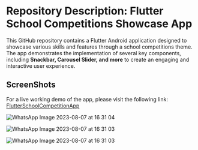# Repository Description: Flutter School Competitions Showcase App

This GitHub repository contains a Flutter Android application designed to showcase various skills and features through a school competitions theme. The app demonstrates the implementation of several key components, including **Snackbar, Carousel Slider, and more** to create an engaging and interactive user experience.

## ScreenShots
For a live working demo of the app, please visit the following link: [FlutterSchoolCompetitionApp](https://drive.google.com/file/d/1I3u1XuxDSheC5Yw0rwSRV33Sl0bVW-Vc/view?usp=sharing)

![WhatsApp Image 2023-08-07 at 16 31 04](https://github.com/ParasPalli/Flutter_School_Competition_App/assets/115391909/d2ceeb69-c2c4-4831-b99d-2b1afd6eb0c4)

![WhatsApp Image 2023-08-07 at 16 31 03](https://github.com/ParasPalli/Flutter_School_Competition_App/assets/115391909/5e1a4897-a70e-4fe9-afd5-52d1a6242e86)

![WhatsApp Image 2023-08-07 at 16 31 03](https://github.com/ParasPalli/Flutter_School_Competition_App/assets/115391909/fa831142-f5e9-4fd5-861f-85f6afba0203)

